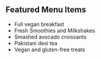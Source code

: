 ## Featured Menu Items

- Full vegan breakfast
- Fresh Smoothies and Milkshakes
- Smashed avocado croissants
- Pakistani desi tea
- Vegan and gluten-free treats
